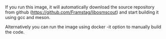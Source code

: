 If you run this image, it will automatically download the
source repository from github (https://github.com/Framstag/libosmscout)
and start building it using gcc and meson.

Alternatively you can run the image using docker -it option
to manually build the code.
